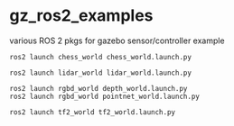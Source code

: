 # gz_ros2_examples
various ROS 2 pkgs for gazebo sensor/controller example

```
ros2 launch chess_world chess_world.launch.py 
```

```
ros2 launch lidar_world lidar_world.launch.py 
```

```
ros2 launch rgbd_world depth_world.launch.py
ros2 launch rgbd_world pointnet_world.launch.py
```

```
ros2 launch tf2_world tf2_world.launch.py
```